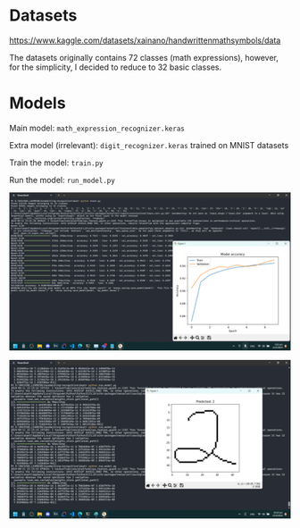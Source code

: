 # Datasets
https://www.kaggle.com/datasets/xainano/handwrittenmathsymbols/data

The datasets originally contains 72 classes (math expressions), however, for the simplicity, I decided to reduce to 32 basic classes.

# Models
Main model: `math_expression_recognizer.keras`

Extra model (irrelevant): `digit_recognizer.keras` trained on MNIST datasets

Train the model: `train.py`

Run the model: `run_model.py`

![training result](./readme_assets/done_training.png)

![test 1](./readme_assets/demo_1.png)
